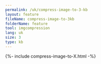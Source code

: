 ```yaml
---
permalink: /uk/compress-image-to-3-kb
layout: feature
fileName: compress-image-to-3kb
folderName: feature
tool: imgcompression
lang: uk
size: 3
type: kb
---
```


{%- include compress-image-to-X.html -%}
